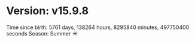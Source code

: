 # Version: v15.9.8
Time since birth: 5761 days, 138264 hours, 8295840 minutes, 497750400 seconds
Season: Summer ☀️
